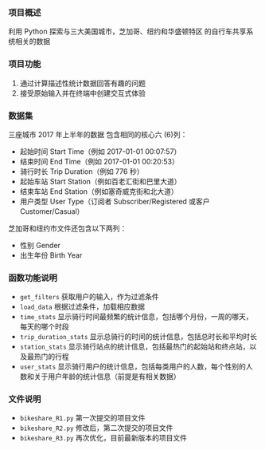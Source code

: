 ### 项目概述
利用 Python 探索与三大美国城市，芝加哥、纽约和华盛顿特区
的自行车共享系统相关的数据

### 项目功能
1. 通过计算描述性统计数据回答有趣的问题
2. 接受原始输入并在终端中创建交互式体验

### 数据集
三座城市 2017 年上半年的数据
包含相同的核心六 (6)列：
- 起始时间 Start Time（例如 2017-01-01 00:07:57）
- 结束时间 End Time（例如 2017-01-01 00:20:53）
- 骑行时长 Trip Duration（例如 776 秒）
- 起始车站 Start Station（例如百老汇街和巴里大道）
- 结束车站 End Station（例如塞奇威克街和北大道）
- 用户类型 User Type（订阅者 Subscriber/Registered 或客户Customer/Casual）

芝加哥和纽约市文件还包含以下两列：
- 性别 Gender
- 出生年份 Birth Year

### 函数功能说明
- `get_filters` 获取用户的输入，作为过滤条件
- `load_data` 根据过滤条件，加载相应数据
- `time_stats` 显示骑行时间最频繁的统计信息，包括哪个月份，一周的哪天，每天的哪个时段
- `trip_duration_stats` 显示总骑行的时间的统计信息，包括总时长和平均时长
- `station_stats` 显示骑行站点的统计信息，包括最热门的起始站和终点站，以及最热门的行程
- `user_stats` 显示骑行用户的统计信息，包括每类用户的人数，每个性别的人数和关于用户年龄的统计信息（前提是有相关数据）

### 文件说明
- `bikeshare_R1.py`  第一次提交的项目文件
- `bikeshare_R2.py`  修改后，第二次提交的项目文件
- `bikeshare_R3.py`  再次优化，目前最新版本的项目文件

